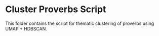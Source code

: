 # Cluster Proverbs Script

This folder contains the script for thematic clustering of proverbs using UMAP + HDBSCAN.

